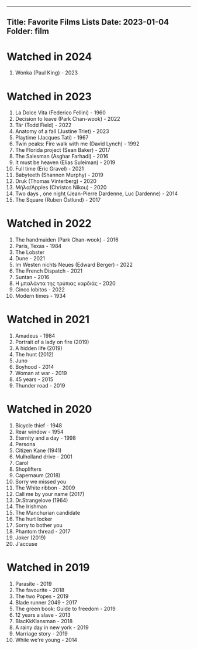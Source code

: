 
---
Title:  Favorite Films Lists
Date:   2023-01-04
Folder: film
---

# Watched in 2024

1. Wonka (Paul King) - 2023


# Watched in 2023

1. La Dolce Vita (Federico Fellini) - 1960
2. Decision to leave (Park Chan-wook) - 2022
3. Tár (Todd Field) - 2022
4. Anatomy of a fall (Justine Triet) - 2023
5. Playtime (Jacques Tati) - 1967
6. Twin peaks: Fire walk with me (David Lynch) - 1992
7. The Florida project (Sean Baker) - 2017
8. The Salesman (Asghar Farhadi) - 2016
9. It must be heaven (Elias Suleiman) - 2019
10. Full time (Eric Gravel) - 2021
11. Babyteeth (Shannon Murphy) - 2019
12. Druk (Thomas Vinterberg) - 2020
13. Μήλα/Apples (Christos Nikou) - 2020
14. Two days , one night (Jean-Pierre Dardenne, Luc Dardenne) - 2014
15. The Square (Ruben Östlund) - 2017


# Watched in 2022

1. The handmaiden (Park Chan-wook) - 2016
2. Paris, Texas - 1984
3. The Lobster
4. Dune - 2021
5. Im Westen nichts Neues (Edward Berger) - 2022
6. The French Dispatch - 2021 
7. Suntan - 2016
8. Η μπαλάντα της τρύπιας καρδιάς - 2020
9. Cinco lobitos - 2022
10. Modern times - 1934


# Watched in 2021

1. Amadeus - 1984
2. Portrait of a lady on fire (2019)
3. A hidden life (2019)
4. The hunt (2012)
5. Juno
6. Boyhood - 2014
7. Woman at war - 2019
8. 45 years - 2015
9. Thunder road - 2019


# Watched in 2020

1. Bicycle thief - 1948
2. Rear window - 1954
3. Eternity and a day - 1998
4. Persona
5. Citizen Kane (1941)
6. Mulholland drive - 2001
7. Carol
8. Shoplifters 
9. Capernaum (2018)
10. Sorry we missed you
11. The White ribbon - 2009
12. Call me by your name (2017)
13. Dr.Strangelove (1964)
14. The Irishman
15. The Manchurian candidate
16. The hurt locker
17. Sorry to bother you
18. Phantom thread - 2017
19. Joker (2019)
20. J'accuse


# Watched in 2019

1. Parasite - 2019
2. The favourite - 2018
3. The two Popes - 2019
4. Blade runner 2049 - 2017
5. The green book: Guide to freedom - 2019
6. 12 years a slave - 2013
7. BlacKkKlansman - 2018
8. A rainy day in new york - 2019
9. Marriage story - 2019
10. While we're young - 2014

